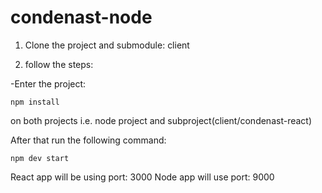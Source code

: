# condenast-node

1. Clone the project and submodule: client

2. follow the steps:

-Enter the project:

`npm install` 

on both projects i.e. node project and subproject(client/condenast-react) 

After that run the following command:

`npm dev start`

React app will be using port: 3000
Node app will use port: 9000
